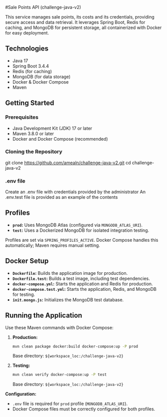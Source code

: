 #Sale Points API (challenge-java-v2)

This service manages sale points, its costs and its credentials, providing secure access and data retrieval. It leverages Spring Boot, Redis for caching, and MongoDB for persistent storage, all containerized with Docker for easy deployment.

## Technologies

* Java 17
* Spring Boot 3.4.4
* Redis (for caching)
* MongoDB (for data storage)
* Docker & Docker Compose
* Maven

## Getting Started

### Prerequisites

* Java Development Kit (JDK) 17 or later
* Maven 3.8.0 or later
* Docker and Docker Compose (recommended)

### Cloning the Repository

git clone https://github.com/amealn/challenge-java-v2.git
cd challenge-java-v2

### .env file

Create an .env file with credentials provided by the administrator
An .env.test file is provided as an example of the contents

## Profiles

* **`prod`:** Uses MongoDB Atlas (configured via `MONGODB_ATLAS_URI`).
* **`test`:** Uses a Dockerized MongoDB for isolated integration testing.

Profiles are set via `SPRING_PROFILES_ACTIVE`. Docker Compose handles this automatically; Maven requires manual setting.

## Docker Setup

* **`Dockerfile`:** Builds the application image for production.
* **`Dockerfile.test`:** Builds a test image, including test dependencies.
* **`docker-compose.yml`:** Starts the application and Redis for production.
* **`docker-compose.test.yml`:** Starts the application, Redis, and MongoDB for testing.
* **`init.mongo.js`:** Initializes the MongoDB test database.

## Running the Application

Use these Maven commands with Docker Compose:

1.  **Production:**

    ```bash
    mvn clean package docker:build docker-compose:up -P prod
    ```

    Base directory: `${workspace_loc:/challenge-java-v2}`

2.  **Testing:**

    ```bash
    mvn clean verify docker-compose:up -P test
    ```

    Base directory: `${workspace_loc:/challenge-java-v2}`

**Configuration:**

* `.env` file is required for `prod` profile (`MONGODB_ATLAS_URI`).
* Docker Compose files must be correctly configured for both profiles.